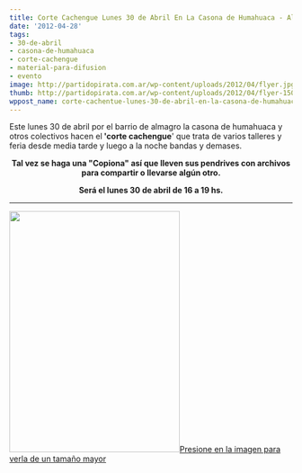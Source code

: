 ```yaml
---
title: Corte Cachengue Lunes 30 de Abril En La Casona de Humahuaca - Almagro
date: '2012-04-28'
tags:
- 30-de-abril
- casona-de-humahuaca
- corte-cachengue
- material-para-difusion
- evento
image: http://partidopirata.com.ar/wp-content/uploads/2012/04/flyer.jpg
thumb: http://partidopirata.com.ar/wp-content/uploads/2012/04/flyer-150x150.jpg
wppost_name: corte-cachentue-lunes-30-de-abril-en-la-casona-de-humahuaca-almagro
---
```


Este lunes 30 de abril por el barrio de almagro la casona de humahuaca y otros colectivos hacen el<strong> 'corte cachengue</strong>' que trata de varios talleres y feria desde media tarde y luego a la noche bandas y demases.
<p style="text-align: center;"><strong>Tal vez se haga una "Copiona" así que lleven sus pendrives con archivos para compartir o llevarse algún otro.</strong></p>
<p style="text-align: center;"><strong> Será el lunes 30 de abril de 16 a 19 hs.</strong></p>


<hr />

<a href="http://partidopirata.com.ar/wp-content/uploads/2012/04/flyer.jpg"><img class=" wp-image-4197  " title="flyer" src="http://partidopirata.com.ar/wp-content/uploads/2012/04/flyer.jpg" alt="" width="303" height="429" />Presione en la imagen para verla de un tamaño mayor</a>

